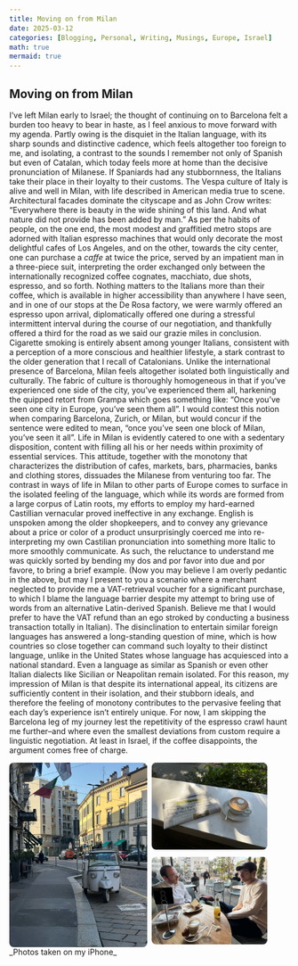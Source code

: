 ```yaml
---
title: Moving on from Milan
date: 2025-03-12
categories: [Blogging, Personal, Writing, Musings, Europe, Israel]
math: true
mermaid: true
---
```


## Moving on from Milan
I’ve left Milan early to Israel; the thought of continuing on to Barcelona felt a burden too heavy to bear in haste, as I feel anxious to move forward with my agenda. Partly owing is the disquiet in the Italian language, with its sharp sounds and distinctive cadence, which feels altogether too foreign to me, and isolating, a contrast to the sounds I remember not only of Spanish but even of Catalan, which today feels more at home than the decisive pronunciation of Milanese. If Spaniards had any stubbornness, the Italians take their place in their loyalty to their customs. The Vespa culture of Italy is alive and well in Milan, with life described in American media true to scene. Architectural facades dominate the cityscape and as John Crow writes: “Everywhere there is beauty in the wide shining of this land. And what nature did not provide has been added by man.” As per the habits of people, on the one end, the most modest and graffitied metro stops are adorned with Italian espresso machines that would only decorate the most delightful cafes of Los Angeles, and on the other, towards the city center, one can purchase a _caffe_ at twice the price, served by an impatient man in a three-piece suit, interpreting the order exchanged only between the internationally recognized coffee cognates, macchiato, due shots, espresso, and so forth. Nothing matters to the Italians more than their coffee, which is available in higher accessibility than anywhere I have seen, and in one of our stops at the De Rosa factory, we were warmly offered an espresso upon arrival, diplomatically offered one during a stressful intermittent interval during the course of our negotiation, and thankfully offered a third for the road as we said our grazie miles in conclusion. Cigarette smoking is entirely absent among younger Italians, consistent with a perception of a more conscious and healthier lifestyle, a stark contrast to the older generation that I recall of Catalonians. Unlike the international presence of Barcelona, Milan feels altogether isolated both linguistically and culturally. The fabric of culture is thoroughly homogeneous in that if you’ve experienced one side of the city, you’ve experienced them all, harkening the quipped retort from Grampa which goes something like: “Once you’ve seen one city in Europe, you’ve seen them all”. I would contest this notion when comparing Barcelona, Zurich, or Milan, but would concur if the sentence were edited to mean, “once you’ve seen one block of Milan, you’ve seen it all”. Life in Milan is evidently catered to one with a sedentary disposition, content with filling all his or her needs within proximity of essential services. This attitude, together with the monotony that characterizes the distribution of cafes, markets, bars, pharmacies, banks and clothing stores, dissuades the Milanese from venturing too far. The contrast in ways of life in Milan to other parts of Europe comes to surface in the isolated feeling of the language, which while its words are formed from a large corpus of Latin roots, my efforts to employ my hard-earned Castillian vernacular proved ineffective in any exchange. English is unspoken among the older shopkeepers, and to convey any grievance about a price or color of a product unsurprisingly coerced me into re-interpreting my own Castilian pronunciation into something more Italic to more smoothly communicate. As such, the reluctance to understand me was quickly sorted by bending my dos and por favor into due and por favore, to bring a brief example. (Now you may believe I am overly pedantic in the above, but may I present to you a scenario where a merchant neglected to provide me a VAT-retrieval voucher for a significant purchase, to which I blame the language barrier despite my attempt to bring use of words from an alternative Latin-derived Spanish. Believe me that I would prefer to have the VAT refund than an ego stroked by conducting a business transaction totally in Italian). The disinclination to entertain similar foreign languages has answered a long-standing question of mine, which is how countries so close together can command such loyalty to their distinct language, unlike in the United States whose language has acquiesced into a national standard. Even a language as similar as Spanish or even other Italian dialects like Sicilian or Neapolitan remain isolated. For this reason, my impression of Milan is that despite its international appeal, its citizens are sufficiently content in their isolation, and their stubborn ideals, and therefore the feeling of monotony contributes to the pervasive feeling that each day’s experience isn’t entirely unique. For now, I am skipping the Barcelona leg of my journey lest the repetitivity of the espresso crawl haunt me further–and where even the smallest deviations from custom require a linguistic negotiation. At least in Israel, if the coffee disappoints, the argument comes free of charge.

<style>
  .photo-grid {
    display: grid;
    grid-template-columns: 1fr 1fr;
    gap: 8px;
  }

  .portrait {
    grid-row: span 2;
    aspect-ratio: 3 / 4;
    object-fit: cover;
    width: 100%;
    height: auto;
    border-radius: 8px;
  }

  .landscape {
    aspect-ratio: 4 / 3;
    object-fit: cover;
    width: 84%;
    border-radius: 8px;
  }
</style>

<div class="photo-grid">
  <img src="/assets/milan/italy_1.jpeg" alt="Milan photo 1" class="portrait">
  <img src="/assets/milan/israel_1.jpeg" alt="Milan photo 3" class="landscape">
  <img src="/assets/milan/israel_3.jpeg" alt="Milan photo 4" class="landscape">
</div>
_Photos taken on my iPhone_

